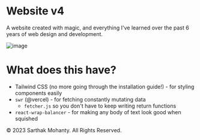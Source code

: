 # Website v4
A website created with magic, and everything I've learned over the past 6 years of web design and development.

![image](https://user-images.githubusercontent.com/28282096/221790390-1dbeb38e-9d25-469c-84ca-6a20b94c3a14.png)


# What does this have?
- Tailwind CSS (no more going through the installation guide!) - for styling components easily
- `swr` (@vercel) - for fetching constantly mutating data
  - `fetcher.js` so you don't have to keep writing return functions
- `react-wrap-balancer` - for making any body of text look good when squished

&copy; 2023 Sarthak Mohanty. All Rights Reserved.
